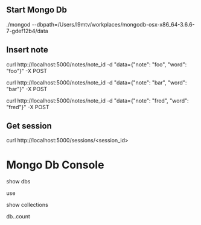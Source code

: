 
## Start Mongo Db

./mongod --dbpath=/Users/l9mtv/workplaces/mongodb-osx-x86_64-3.6.6-7-gdef12b4/data

## Insert note 

curl http://localhost:5000/notes/note_id -d "data={\"note\": \"foo\", \"word\": \"foo\"}" -X POST

curl http://localhost:5000/notes/note_id -d "data={\"note\": \"bar\", \"word\": \"bar\"}" -X POST

curl http://localhost:5000/notes/note_id -d "data={\"note\": \"fred\", \"word\": \"fred\"}" -X POST

## Get session

curl http://localhost:5000/sessions/<session_id>


# Mongo Db Console

show dbs

use <db>

show collections

db.<collection>.count